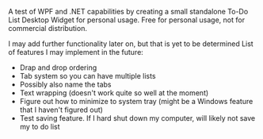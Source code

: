 A test of WPF and .NET capabilities by creating a small standalone To-Do List Desktop Widget for personal usage. Free for personal usage, not for commercial distribution.

I may add further functionality later on, but that is yet to be determined
List of features I may implement in the future:
- Drap and drop ordering
- Tab system so you can have multiple lists
-   Possibly also name the tabs
- Text wrapping (doesn't work quite so well at the moment)
- Figure out how to minimize to system tray (might be a Windows feature that I haven't figured out)
- Test saving feature. If I hard shut down my computer, will likely not save my to do list
